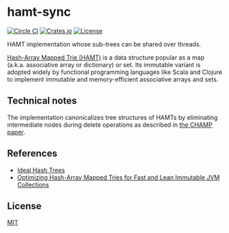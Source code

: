 # hamt-sync

[![Circle CI](https://img.shields.io/circleci/project/github/raviqqe/hamt-sync.svg?style=flat-square)](https://circleci.com/gh/raviqqe/hamt-sync)
[![Crates.io](https://img.shields.io/crates/v/hamt-sync.svg?style=flat-square)](https://crates.io/crates/hamt-sync)
[![License](https://img.shields.io/github/license/raviqqe/hamt-sync.svg?style=flat-square)](https://opensource.org/licenses/MIT)

HAMT implementation whose sub-trees can be shared over threads.

[Hash-Array Mapped Trie (HAMT)](https://en.wikipedia.org/wiki/Hash_array_mapped_trie)
is a data structure popular as a map (a.k.a. associative array or dictionary)
or set.
Its immutable variant is adopted widely by functional programming languages
like Scala and Clojure to implement immutable and memory-efficient associative
arrays and sets.

## Technical notes

The implementation canonicalizes tree structures of HAMTs by eliminating
intermediate nodes during delete operations as described
in [the CHAMP paper][champ].

## References

- [Ideal Hash Trees](https://infoscience.epfl.ch/record/64398/files/idealhashtrees.pdf)
- [Optimizing Hash-Array Mapped Tries for Fast and Lean Immutable JVM Collections][champ]

## License

[MIT](LICENSE)

[champ]: https://michael.steindorfer.name/publications/oopsla15.pdf
